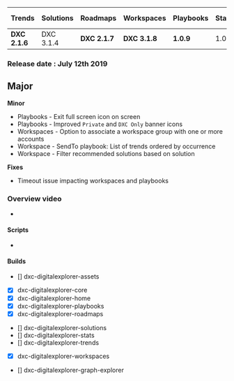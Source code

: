 
**Trends**|Solutions|**Roadmaps**|**Workspaces**|**Playbooks**|Stats|**Landing Page**|Explorer
|----|----|----|----|----|---|---|---
|**DXC 2.1.6**|DXC 3.1.4|**DXC 2.1.7**|**DXC 3.1.8**|**1.0.9**|1.0.5|**1.0.6**|-

### Release date : July 12th 2019

**Major**
- 

**Minor**
- Playbooks - Exit full screen icon on screen
- Playbooks - Improved `Private` and `DXC Only` banner icons
- Workspaces - Option to associate a workspace group with one or more accounts
- Workspace - SendTo playbook: List of trends ordered by occurrence 
- Workspace - Filter recommended solutions based on solution

**Fixes**
- Timeout issue impacting workspaces and playbooks


### Overview video 
- 

#### Scripts
-  

#### Builds

- [] dxc-digitalexplorer-assets
- [x] dxc-digitalexplorer-core
- [x] dxc-digitalexplorer-home
- [x] dxc-digitalexplorer-playbooks
- [x] dxc-digitalexplorer-roadmaps
- [] dxc-digitalexplorer-solutions
- [] dxc-digitalexplorer-stats
- [] dxc-digitalexplorer-trends
- [x] dxc-digitalexplorer-workspaces
- [] dxc-digitalexplorer-graph-explorer